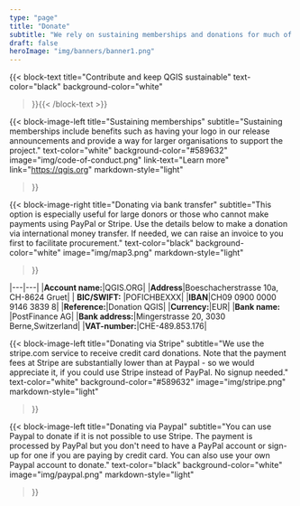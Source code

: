 ```yaml
---
type: "page"
title: "Donate"
subtitle: "We rely on sustaining memberships and donations for much of our funding"
draft: false
heroImage: "img/banners/banner1.png"
---
```


{{< block-text
    title="Contribute and keep QGIS sustainable"
    text-color="black"
    background-color="white"
>}}{{< /block-text >}}

{{< block-image-left
    title="Sustaining memberships"
    subtitle="Sustaining memberships include benefits such as having your logo in our release announcements and provide a way for larger organisations to support the project."
    text-color="white"
    background-color="#589632"
    image="img/code-of-conduct.png"
    link-text="Learn more"
    link="https://qgis.org"
    markdown-style="light"
>}}

{{< block-image-right
    title="Donating via bank transfer"
    subtitle="This option is especially useful for large donors or those who cannot make payments using PayPal or Stripe. Use the details below to make a donation via international money transfer. If needed, we can raise an invoice to you first to facilitate procurement."
    text-color="black"
    background-color="white"
    image="img/map3.png"
    markdown-style="light"
>}}

|---|---|
|**Account name:**|QGIS.ORG|
|**Address**|Boeschacherstrasse 10a, CH-8624 Gruet|
|  **BIC/SWIFT:** |POFICHBEXXX|
|**IBAN**|CH09 0900 0000 9146 3839 8|
|**Reference:**|Donation QGIS|
|**Currency:**|EUR|
|**Bank name:**   |PostFinance AG|
|**Bank address:**|Mingerstrasse 20, 3030 Berne,Switzerland|
|**VAT-number:**|CHE-489.853.176|


{{< block-image-left
    title="Donating via Stripe"
    subtitle="We use the stripe.com service to receive credit card donations. Note that the payment fees at Stripe are substantially lower than at Paypal - so we would appreciate it, if you could use Stripe instead of PayPal. No signup needed."
    text-color="white"
    background-color="#589632"
    image="img/stripe.png"
    markdown-style="light"
>}}

{{< block-image-left
    title="Donating via Paypal"
    subtitle="You can use Paypal to donate if it is not possible to use Stripe. The payment is processed by PayPal but you don't need to have a PayPal account or sign-up for one if you are paying by credit card. You can also use your own Paypal account to donate."
    text-color="black"
    background-color="white"
    image="img/paypal.png"
    markdown-style="light"
>}}
